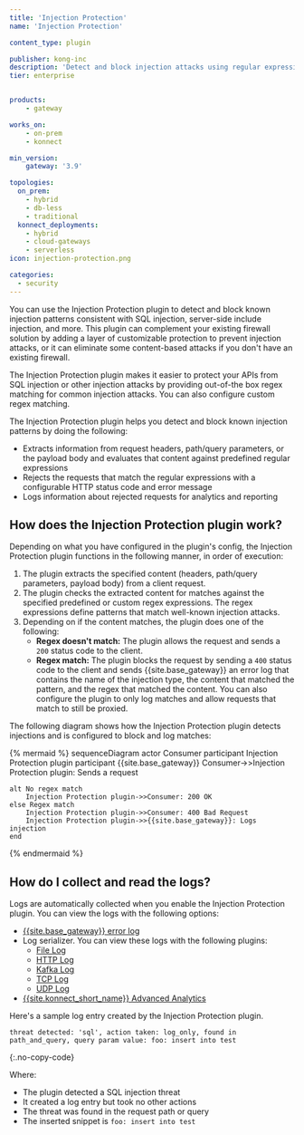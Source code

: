 ```yaml
---
title: 'Injection Protection'
name: 'Injection Protection'

content_type: plugin

publisher: kong-inc
description: 'Detect and block injection attacks using regular expressions'
tier: enterprise


products:
    - gateway

works_on:
    - on-prem
    - konnect

min_version:
    gateway: '3.9'

topologies:
  on_prem:
    - hybrid
    - db-less
    - traditional
  konnect_deployments:
    - hybrid
    - cloud-gateways
    - serverless
icon: injection-protection.png

categories:
  - security
---
```


You can use the Injection Protection plugin to detect and block known injection patterns consistent with SQL injection, server-side include injection, and more. This plugin can complement your existing firewall solution by adding a layer of customizable protection to prevent injection attacks, or it can eliminate some content-based attacks if you don't have an existing firewall.

The Injection Protection plugin makes it easier to protect your APIs from SQL injection or other injection attacks by providing out-of-the box regex matching for common injection attacks. 
You can also configure custom regex matching.

The Injection Protection plugin helps you detect and block known injection patterns by doing the following: 
* Extracts information from request headers, path/query parameters, or the payload body and evaluates that content against predefined regular expressions
* Rejects the requests that match the regular expressions with a configurable HTTP status code and error message
* Logs information about rejected requests for analytics and reporting

## How does the Injection Protection plugin work?

Depending on what you have configured in the plugin's config, the Injection Protection plugin functions in the following manner, in order of execution:

1. The plugin extracts the specified content (headers, path/query parameters, payload body) from a client request.
1. The plugin checks the extracted content for matches against the specified predefined or custom regex expressions. 
The regex expressions define patterns that match well-known injection attacks.
1. Depending on if the content matches, the plugin does one of the following:
    * **Regex doesn't match:** The plugin allows the request and sends a `200` status code to the client.
    * **Regex match:** The plugin blocks the request by sending a `400` status code to the client and sends 
    {{site.base_gateway}} an error log that contains the name of the injection type, the content that matched the pattern, and the regex that matched the content. 
    You can also configure the plugin to only log matches and allow requests that match to still be proxied.

The following diagram shows how the Injection Protection plugin detects injections and is configured to block and log matches:

<!--vale off-->
{% mermaid %}
sequenceDiagram
    actor Consumer
    participant Injection Protection plugin
    participant {{site.base_gateway}}
    Consumer->>Injection Protection plugin: Sends a request

    alt No regex match
        Injection Protection plugin->>Consumer: 200 OK
    else Regex match
        Injection Protection plugin->>Consumer: 400 Bad Request
        Injection Protection plugin->>{{site.base_gateway}}: Logs injection 
    end
{% endmermaid %}
<!--vale on-->

## How do I collect and read the logs?

Logs are automatically collected when you enable the Injection Protection plugin. You can view the logs with the following options:

* [{{site.base_gateway}} error log](/gateway/logs/)
* Log serializer. You can view these logs with the following plugins:
    * [File Log](/plugins/file-log/)
    * [HTTP Log](/plugins/http-log/)
    * [Kafka Log](/plugins/kafka-log/)
    * [TCP Log](/plugins/tcp-log/)
    * [UDP Log](/plugins/udp-log/)
* [{{site.konnect_short_name}} Advanced Analytics](/konnect/advanced-analytics/)

Here's a sample log entry created by the Injection Protection plugin. 

```
threat detected: 'sql', action taken: log_only, found in path_and_query, query param value: foo: insert into test
```
{:.no-copy-code}

Where:
* The plugin detected a SQL injection threat
* It created a log entry but took no other actions
* The threat was found in the request path or query
* The inserted snippet is `foo: insert into test`